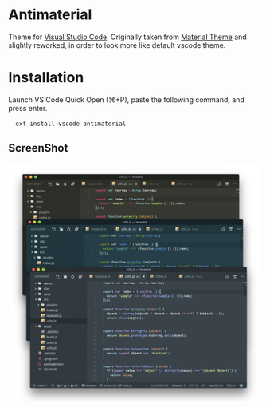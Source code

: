 # Antimaterial

Theme for [Visual Studio Code](http://code.visualstudio.com). Originally taken from [Material Theme](https://github.com/equinusocio/vsc-material-theme) and slightly reworked, in order to look more like default vscode theme.

# Installation
Launch VS Code Quick Open (⌘+P), paste the following command, and press enter.
```
  ext install vscode-antimaterial
```

## ScreenShot
![All variants](https://raw.githubusercontent.com/tatyshev/vscode-antimaterial/master/screenshots/all.jpg)
